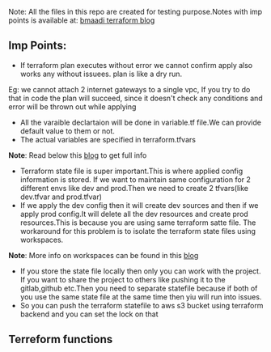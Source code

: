 Note: All the files in this repo are created for testing purpose.Notes with imp points is available at: [bmaadi terraform blog](https://bhuvandevopsnotes.blogspot.com/2022/07/terraform-by-harsha.html)

## Imp Points:

* If terraform plan executes without error we cannot confirm apply also works any without issuees. plan is like a dry run.

Eg: we cannot attach 2 internet gateways to a single vpc, If you try to do that in code the plan will succeed, since it doesn't check any conditions and error will be thrown out while applying 

* All the varaible declartaion will be done in variable.tf file.We can provide default value to them or not.
* The actual variables are specified in terraform.tfvars

**Note**: Read below this [blog](https://spacelift.io/blog/terraform-tfvars) to get full info
* Terraform state file is super important.This is where applied config information is stored. If we want to maintain same configuration for 2 different envs like dev and prod.Then we need to create 2 tfvars(like dev.tfvar and prod.tfvar)
* If we apply the dev config then it will create dev sources and then if we apply prod config.It will delete all the dev resources and create prod resources.This is because you are using same terraform satte file. The workaround for this problem is to isolate the terraform state files using workspaces.

**Note**: More info on workspaces can be found in this [blog](https://medium.com/devops-mojo/terraform-workspaces-overview-what-is-terraform-workspace-introduction-getting-started-519848392724)
* If you store the state file locally then only you can work with the project. If you want to share the project to others like pushing it to the gitlab,github etc.Then you need to separate statefile because if both of you use the same state file at the same time then yiu will run into issues.
* So you can push the terraform statefile to aws s3 bucket using terraform backend and you can set the lock on that

## Terreform functions
